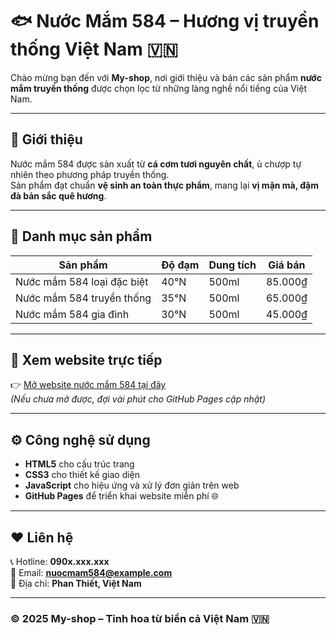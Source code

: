 # 🐟 Nước Mắm 584 – Hương vị truyền thống Việt Nam 🇻🇳

Chào mừng bạn đến với **My-shop**, nơi giới thiệu và bán các sản phẩm **nước mắm truyền thống** được chọn lọc từ những làng nghề nổi tiếng của Việt Nam.

---

## 🌊 Giới thiệu
Nước mắm 584 được sản xuất từ **cá cơm tươi nguyên chất**, ủ chượp tự nhiên theo phương pháp truyền thống.  
Sản phẩm đạt chuẩn **vệ sinh an toàn thực phẩm**, mang lại **vị mặn mà, đậm đà bản sắc quê hương**.

---

## 🧂 Danh mục sản phẩm
| Sản phẩm | Độ đạm | Dung tích | Giá bán |
|-----------|---------|------------|---------|
| Nước mắm 584 loại đặc biệt | 40°N | 500ml | 85.000₫ |
| Nước mắm 584 truyền thống | 35°N | 500ml | 65.000₫ |
| Nước mắm 584 gia đình | 30°N | 500ml | 45.000₫ |

---

## 🛒 Xem website trực tiếp
👉 [Mở website nước mắm 584 tại đây](https://hieunh1984.github.io/My-shop/)  
_(Nếu chưa mở được, đợi vài phút cho GitHub Pages cập nhật)_

---

## ⚙️ Công nghệ sử dụng
- **HTML5** cho cấu trúc trang  
- **CSS3** cho thiết kế giao diện  
- **JavaScript** cho hiệu ứng và xử lý đơn giản trên web  
- **GitHub Pages** để triển khai website miễn phí 🌐

---

## ❤️ Liên hệ
📞 Hotline: **090x.xxx.xxx**  
📧 Email: **nuocmam584@example.com**  
📍 Địa chỉ: **Phan Thiết, Việt Nam**

---

### © 2025 My-shop – Tinh hoa từ biển cả Việt Nam 🇻🇳
